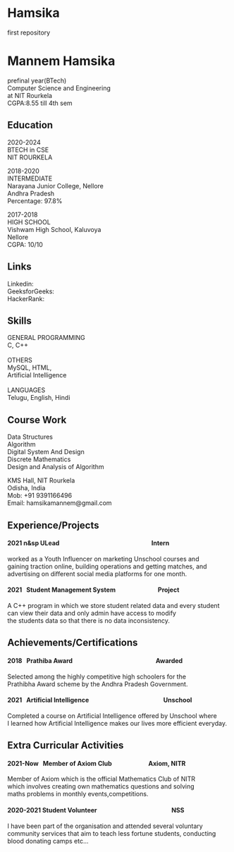 # Hamsika
first repository
<!DOCTYPE html>
<title> Resume </title>
<h1>
    Mannem Hamsika
</h1>
<p>
    prefinal year(BTech)<br>
    Computer Science and Engineering<br>
    at NIT Rourkela<br>
    CGPA:8.55 till 4th sem<br>

</p>
<h2>Education</h2>
<p>2020-2024<br>
BTECH in CSE<br>
NIT ROURKELA<br></p>

<p> 2018-2020<br>
INTERMEDIATE<br>
Narayana Junior College, Nellore<br>
Andhra Pradesh<br>
Percentage: 97.8%<br>
</p>

<p>
    2017-2018<br>
    HIGH SCHOOL<br>
    Vishwam High School, Kaluvoya<br>
    Nellore<br>
    CGPA: 10/10<br>
</p>

<h2> Links </h2>
<p>Linkedin:    <br>
GeeksforGeeks:<br>
HackerRank: <br></p>

<h2> Skills</h2>
<p>
    GENERAL PROGRAMMING<br>
    C, C++<br><br>
    OTHERS<br>
    MySQL, HTML,<br>
    Artificial Intelligence<br>
    <br>
    LANGUAGES<br>
    Telugu, English, Hindi<br>

</p>

<h2>Course Work</h2>
<p>
    Data Structures<br>
    Algorithm<br>
    Digital System And Design<br>
    Discrete Mathematics<br>
    Design and Analysis of Algorithm<br>
</p>
<p>
    KMS Hall, NIT Rourkela<br>
    Odisha, India<br>
    Mob: +91 9391166496<br>
    Email: hamsikamannem@gmail.com<br>

</p>

<h2> Experience/Projects</h2>
<h4> 2021 n&sp ULead &nbsp &nbsp &nbsp &nbsp &nbsp &nbsp &nbsp &nbsp &nbsp &nbsp &nbsp &nbsp &nbsp &nbsp &nbsp &nbsp &nbsp &nbsp &nbsp &nbsp &nbsp &nbsp &nbsp &nbsp &nbsp &nbsp &nbsp &nbsp &nbsp &nbsp &nbsp Intern</h4>
<p> worked as a Youth Influencer on marketing Unschool courses and<br>
gaining traction online, building operations and getting matches, and<br>
advertising on different social media platforms for one month.<br>  </p>
<h4> 2021  &nbsp Student Management System &nbsp &nbsp &nbsp &nbsp &nbsp &nbsp &nbsp &nbsp &nbsp &nbsp &nbsp &nbsp &nbsp &nbsp Project</h4>
<p> A C++ program in which we store student related data and every student<br>
can view their data and only admin have access to modify<br> the students data so that there is no data inconsistency.<br></p>

<h2>Achievements/Certifications</h2>
<h4> 2018 &nbsp Prathiba Award  &nbsp &nbsp &nbsp &nbsp &nbsp &nbsp &nbsp &nbsp &nbsp &nbsp &nbsp &nbsp &nbsp &nbsp &nbsp &nbsp &nbsp &nbsp &nbsp &nbsp &nbsp &nbsp &nbsp &nbsp &nbsp &nbsp &nbsp &nbsp Awarded</h4>
<p> Selected among the highly competitive high schoolers for the<br>
Prathibha Award scheme by the Andhra Pradesh Government.<br> </p>
<h4> 2021 &nbsp Artificial Intelligence &nbsp &nbsp &nbsp &nbsp &nbsp &nbsp &nbsp &nbsp &nbsp &nbsp &nbsp &nbsp &nbsp &nbsp &nbsp &nbsp &nbsp &nbsp &nbsp &nbsp &nbsp &nbsp &nbsp &nbsp &nbsp Unschool</h4>
<p> Completed a course on Artificial Intelligence offered by Unschool
where <br>I learned how  Artificial Intelligence makes our lives more efficient everyday.<br></p>
<h2> Extra Curricular Activities</h2>
<h4>2021-Now  &nbsp Member of Axiom Club  &nbsp &nbsp &nbsp &nbsp &nbsp &nbsp &nbsp &nbsp &nbsp &nbsp &nbsp &nbsp Axiom, NITR </h4>
<p> Member of Axiom which is the official Mathematics Club of NITR <br>
which involves creating own mathematics questions and solving <br> 
maths problems in monthly events,competitions.<br></p>
<h4> 2020-2021 Student Volunteer &nbsp &nbsp &nbsp &nbsp &nbsp &nbsp &nbsp &nbsp &nbsp &nbsp &nbsp &nbsp &nbsp &nbsp &nbsp &nbsp &nbsp &nbsp &nbsp &nbsp &nbsp &nbsp &nbsp &nbsp &nbsp NSS</h4>
<p> I have been part of the organisation and attended several voluntary<br> community services that aim to teach less fortune students, conducting<br>
blood donating camps etc... </p>


